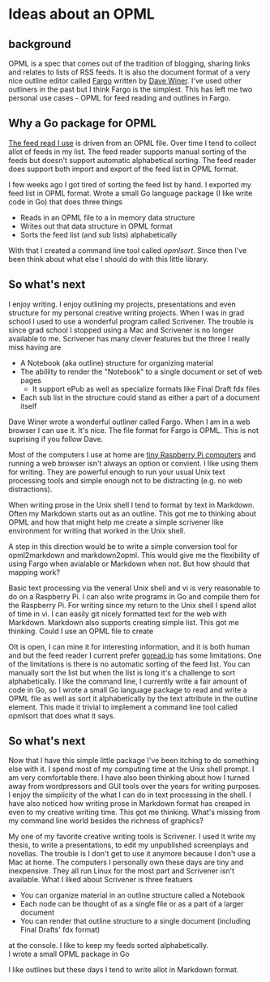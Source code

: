 
# Ideas about an OPML

## background

OPML is a spec that comes out of the tradition of blogging, sharing links and relates to lists of RSS feeds.
It is also the document format of a very nice outline editor called [Fargo](http://fargo.io) written by
[Dave Winer](http://scripting.com). I've used other outliners in the past but I think Fargo is the simplest.
This has left me two personal use cases - OPML for feed reading and outlines in Fargo. 

## Why a Go package for OPML

[The feed read I use](http://goread.io) is driven from an OPML file. Over time I tend to collect allot of feeds in my list.
The feed reader supports manual sorting of the feeds but doesn't support automatic alphabetical sorting. The feed
reader does support both import and export of the feed list in OPML format. 

I few weeks ago I got tired of sorting the feed list by hand.  I exported my feed list in OPML format. Wrote
a small Go language package (I like write code in Go) that does three things

+ Reads in an OPML file to a in memory data structure
+ Writes out that data structure in OPML format
+ Sorts the feed list (and sub lists) alphabetically

With that I created a command line tool called _opmlsort_.  Since then I've been think about what else I
should do with this little library.

## So what's next

I enjoy writing.  I enjoy outlining my projects, presentations and even structure for my personal creative
writing projects.  When I was in grad school I used to use a wonderful program called Scrivener. The trouble
is since grad school I stopped using a Mac and Scrivener is no longer available to me. Scrivener has many
clever features but the three I really miss having are

+ A Notebook (aka outline) structure for organizing material
+ The abililty to render the "Notebook" to a single document or set of web pages
    + It support ePub as well as specialize formats like Final Draft fdx files
+ Each sub list in the structure could stand as either a part of a document itself

Dave Winer wrote a wonderful outliner called Fargo. When I am in a web browser I can use it. It's nice. The
file format for Fargo is OPML. This is not suprising if you follow Dave. 

Most of the computers I use at home are [tiny Raspberry Pi computers](http://raspberrypi.org) and running 
a web browser isn't always an option or convient. I like using them for writing. They are powerful enough 
to run your usual Unix text processing tools and simple enough not to be distracting (e.g. no web 
distractions).

When writing prose in the Unix shell I tend to format by text in Markdown. Often my Markdown starts out as
an outline. This got me to thinking about OPML and how that might help me create a simple scrivener like
environment for writing that worked in the Unix shell.

A step in this direction would be to write a simple conversion tool for opml2markdown and markdown2opml.
This would give me the flexibility of using Fargo when avialable or Markdown when not. But how should that
mapping work?





Basic text processing via the veneral Unix shell and vi is very reasonable to do on a Raspberry Pi. I can
also write programs in Go and compile them for the Raspberry Pi.
For writing since my return to the Unix shell I spend allot of time in vi. I can easily git nicely formatted
text for the web with Markdown. Markdown also supports creating simple list. This got me thinking. Could
I use an OPML file to create 





OIt is open, I can mine it for interesting information,
and it is both human and but the feed reader I current prefer [goread.io](http://goread.io) has some limitations.
One of the limitations is there is no automatic sorting of the feed list. You can manually sort the list but when 
the list is long it's a challenge to sort alphabetically.  I like the command line, I currently write a fair
amount of code in Go, so I wrote a small Go language package to read and write a OPML file as well as sort it
alphabetically by the text attribute in the outline element.  This made it trivial to implement a command line
tool called opmlsort that does what it says.

## So what's next

Now that I have this simple little package I've been itching to do something else with it. I spend most
of my computing time at the Unix shell prompt. I am very comfortable there.  I have also been thinking about
how I turned away from wordpressors and GUI tools over the years for writing purposes.  I enjoy the simplicity
of the what I can do in text processing in the shell.  I have also noticed how writing prose in Markdown format
has creaped in even to my creative writing time. This got me thinking. What's missing from my command line
world besides the richness of graphics?

My one of my favorite creative writing tools is Scrivener.  I used it write my thesis, to write a
presentations, to edit my unpublished screenplays and novellas. The trouble is I don't get to use it
anymore because I don't use a Mac at home.  The computers I personally own these days are tiny and inexpensive. 
They all run Linux for the most part and Scrivener isn't available. What I liked about Scrivener is three featuers

+ You can organize material in an outline structure called a Notebook
+ Each node can be thought of as a single file or as a part of a larger document
+ You can render that outline structure to a single document (including Final Drafts' fdx format)







at the console.
I like to keep my
feeds sorted alphabetically.  
I wrote a small OPML
package in Go

I like outlines but these days I tend to write allot in Markdown format.
